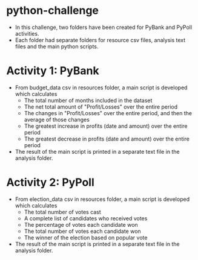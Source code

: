 # python-challenge

* In this challenge, two folders have been created for PyBank and PyPoll activities.
* Each folder had separate folders for resource csv files, analysis text files and the main python scripts.

# Activity 1: PyBank

* From budget_data csv in resources folder, a main script is developed which calculates 
  * The total number of months included in the dataset
  * The net total amount of "Profit/Losses" over the entire period
  * The changes in "Profit/Losses" over the entire period, and then the average of those changes
  * The greatest increase in profits (date and amount) over the entire period
  * The greatest decrease in profits (date and amount) over the entire period 
 * The result of the main script is printed in a separate text file in the analysis folder.
  
# Activity 2: PyPoll

* From election_data csv in resources folder, a main script is developed which calculates 
  * The total number of votes cast
  * A complete list of candidates who received votes
  * The percentage of votes each candidate won
  * The total number of votes each candidate won
  * The winner of the election based on popular vote
* The result of the main script is printed in a separate text file in the analysis folder.
